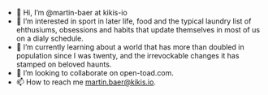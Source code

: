 - 👋 Hi, I’m @martin-baer at kikis-io
- 👀 I’m interested in sport in later life, food and the typical laundry list of ehthusiums, obsessions and habits that update themselves in most of us on a dialy schedule.
- 🌱 I’m currently learning about a world that has more than doubled in population since I was twenty, and the irrevockable changes it has stamped on beloved haunts.
- 💞️ I’m looking to collaborate on open-toad.com.
- 📫 How to reach me martin.baer@kikis.io.

<!---
martin-baer-kikis-io/martin-baer-kikis-io is a ✨ special ✨ repository because its `README.md` (this file) appears on your GitHub profile.
You can click the Preview link to take a look at your changes.
--->

